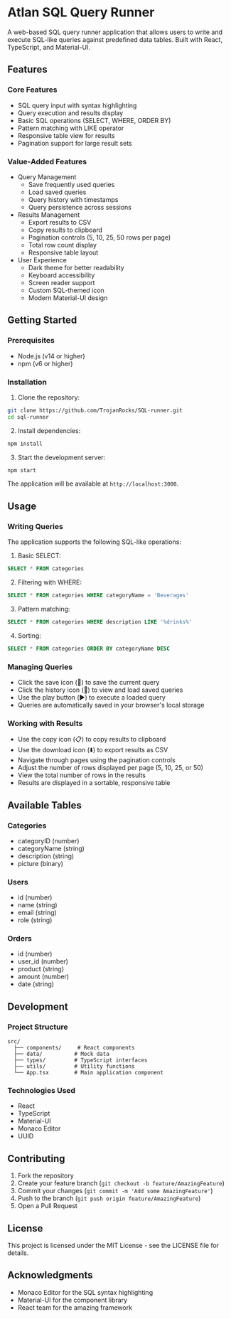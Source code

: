 # Atlan SQL Query Runner

A web-based SQL query runner application that allows users to write and execute SQL-like queries against predefined data tables. Built with React, TypeScript, and Material-UI.

## Features

### Core Features
- SQL query input with syntax highlighting
- Query execution and results display
- Basic SQL operations (SELECT, WHERE, ORDER BY)
- Pattern matching with LIKE operator
- Responsive table view for results
- Pagination support for large result sets

### Value-Added Features
- Query Management
  - Save frequently used queries
  - Load saved queries
  - Query history with timestamps
  - Query persistence across sessions
- Results Management
  - Export results to CSV
  - Copy results to clipboard
  - Pagination controls (5, 10, 25, 50 rows per page)
  - Total row count display
  - Responsive table layout
- User Experience
  - Dark theme for better readability
  - Keyboard accessibility
  - Screen reader support
  - Custom SQL-themed icon
  - Modern Material-UI design

## Getting Started

### Prerequisites
- Node.js (v14 or higher)
- npm (v6 or higher)

### Installation

1. Clone the repository:
```bash
git clone https://github.com/TrojanRocks/SQL-runner.git
cd sql-runner
```

2. Install dependencies:
```bash
npm install
```

3. Start the development server:
```bash
npm start
```

The application will be available at `http://localhost:3000`.

## Usage

### Writing Queries
The application supports the following SQL-like operations:

1. Basic SELECT:
```sql
SELECT * FROM categories
```

2. Filtering with WHERE:
```sql
SELECT * FROM categories WHERE categoryName = 'Beverages'
```

3. Pattern matching:
```sql
SELECT * FROM categories WHERE description LIKE '%drinks%'
```

4. Sorting:
```sql
SELECT * FROM categories ORDER BY categoryName DESC
```

### Managing Queries
- Click the save icon (💾) to save the current query
- Click the history icon (📜) to view and load saved queries
- Use the play button (▶️) to execute a loaded query
- Queries are automatically saved in your browser's local storage

### Working with Results
- Use the copy icon (📋) to copy results to clipboard
- Use the download icon (⬇️) to export results as CSV
- Navigate through pages using the pagination controls
- Adjust the number of rows displayed per page (5, 10, 25, or 50)
- View the total number of rows in the results
- Results are displayed in a sortable, responsive table

## Available Tables

### Categories
- categoryID (number)
- categoryName (string)
- description (string)
- picture (binary)

### Users
- id (number)
- name (string)
- email (string)
- role (string)

### Orders
- id (number)
- user_id (number)
- product (string)
- amount (number)
- date (string)

## Development

### Project Structure
```
src/
  ├── components/     # React components
  ├── data/          # Mock data
  ├── types/         # TypeScript interfaces
  ├── utils/         # Utility functions
  └── App.tsx        # Main application component
```

### Technologies Used
- React
- TypeScript
- Material-UI
- Monaco Editor
- UUID

## Contributing

1. Fork the repository
2. Create your feature branch (`git checkout -b feature/AmazingFeature`)
3. Commit your changes (`git commit -m 'Add some AmazingFeature'`)
4. Push to the branch (`git push origin feature/AmazingFeature`)
5. Open a Pull Request

## License

This project is licensed under the MIT License - see the LICENSE file for details.

## Acknowledgments

- Monaco Editor for the SQL syntax highlighting
- Material-UI for the component library
- React team for the amazing framework 